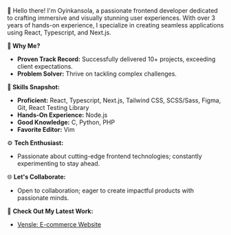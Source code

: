 👋 Hello there! I'm Oyinkansola, a passionate frontend developer dedicated to crafting immersive and visually stunning user experiences. With over 3 years of hands-on experience, I specialize in creating seamless applications using React, Typescript, and Next.js.

**🚀 Why Me?**

- **Proven Track Record:** Successfully delivered 10+ projects, exceeding client expectations.
- **Problem Solver:** Thrive on tackling complex challenges.

**💼 Skills Snapshot:**

- **Proficient:** React, Typescript, Next.js, Tailwind CSS, SCSS/Sass, Figma, Git, React Testing Library
- **Hands-On Experience:** Node.js
- **Good Knowledge:** C, Python, PHP
- **Favorite Editor:** Vim

⚙️ **Tech Enthusiast:**

- Passionate about cutting-edge frontend technologies; constantly experimenting to stay ahead.

🌐 **Let's Collaborate:**

- Open to collaboration; eager to create impactful products with passionate minds.

👀 **Check Out My Latest Work:**

- [Vensle: E-commerce Website](https://nominet.vensle.com/)
